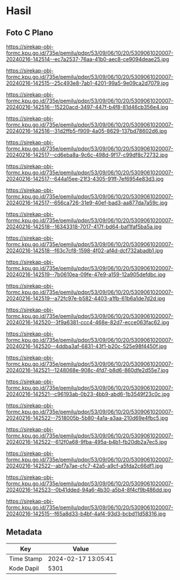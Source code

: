 # Hasil

## Foto C Plano

https://sirekap-obj-formc.kpu.go.id/735e/pemilu/pdpr/53/09/06/10/20/5309061020007-20240216-142514--ec7a2537-76aa-41b0-aec8-ce9094deae25.jpg

https://sirekap-obj-formc.kpu.go.id/735e/pemilu/pdpr/53/09/06/10/20/5309061020007-20240216-142515--25c493e8-7ab1-4201-99a5-9e09ca2d7079.jpg

https://sirekap-obj-formc.kpu.go.id/735e/pemilu/pdpr/53/09/06/10/20/5309061020007-20240216-142516--15220acd-3497-447f-b4f8-81d46cb356e4.jpg

https://sirekap-obj-formc.kpu.go.id/735e/pemilu/pdpr/53/09/06/10/20/5309061020007-20240216-142516--31d2ffb5-f909-4a05-8629-137bd78602d6.jpg

https://sirekap-obj-formc.kpu.go.id/735e/pemilu/pdpr/53/09/06/10/20/5309061020007-20240216-142517--cd6eba8a-9c6c-498d-9f17-c99df8c72732.jpg

https://sirekap-obj-formc.kpu.go.id/735e/pemilu/pdpr/53/09/06/10/20/5309061020007-20240216-142517--644a15ee-21f3-4305-91ff-7ef6954e83d3.jpg

https://sirekap-obj-formc.kpu.go.id/735e/pemilu/pdpr/53/09/06/10/20/5309061020007-20240216-142517--656ca726-31e9-40ef-bad3-aa877da7a59c.jpg

https://sirekap-obj-formc.kpu.go.id/735e/pemilu/pdpr/53/09/06/10/20/5309061020007-20240216-142518--16343318-7017-417f-bd64-baf1faf5ba5a.jpg

https://sirekap-obj-formc.kpu.go.id/735e/pemilu/pdpr/53/09/06/10/20/5309061020007-20240216-142518--f63c7cf8-1598-4f02-af4d-dcf732abadb1.jpg

https://sirekap-obj-formc.kpu.go.id/735e/pemilu/pdpr/53/09/06/10/20/5309061020007-20240216-142519--7b0610ea-09fe-47e9-a159-12a905defdbc.jpg

https://sirekap-obj-formc.kpu.go.id/735e/pemilu/pdpr/53/09/06/10/20/5309061020007-20240216-142519--a72fc97e-b582-4403-a1fb-61b6a1de7d2d.jpg

https://sirekap-obj-formc.kpu.go.id/735e/pemilu/pdpr/53/09/06/10/20/5309061020007-20240216-142520--3f9a6381-ccc4-468e-82d7-ecce063fac62.jpg

https://sirekap-obj-formc.kpu.go.id/735e/pemilu/pdpr/53/09/06/10/20/5309061020007-20240216-142520--4ddba3af-6831-43f1-b20c-525e98f4450f.jpg

https://sirekap-obj-formc.kpu.go.id/735e/pemilu/pdpr/53/09/06/10/20/5309061020007-20240216-142521--1248068e-908c-4fd7-b8d6-860dfe2d55e7.jpg

https://sirekap-obj-formc.kpu.go.id/735e/pemilu/pdpr/53/09/06/10/20/5309061020007-20240216-142521--c96193ab-0b23-4bb9-abd6-1b3549f23c0c.jpg

https://sirekap-obj-formc.kpu.go.id/735e/pemilu/pdpr/53/09/06/10/20/5309061020007-20240216-142522--7518005b-5b80-4a1a-a3aa-210d69e4fbc5.jpg

https://sirekap-obj-formc.kpu.go.id/735e/pemilu/pdpr/53/09/06/10/20/5309061020007-20240216-142522--612f0a68-9fba-495a-b4b1-fb20db2a7ec5.jpg

https://sirekap-obj-formc.kpu.go.id/735e/pemilu/pdpr/53/09/06/10/20/5309061020007-20240216-142522--abf7a7ae-cfc7-42a5-a9cf-a5fda2c66df1.jpg

https://sirekap-obj-formc.kpu.go.id/735e/pemilu/pdpr/53/09/06/10/20/5309061020007-20240216-142523--0b41dded-94a6-4b30-a5b4-8f4cf9b486dd.jpg

https://sirekap-obj-formc.kpu.go.id/735e/pemilu/pdpr/53/09/06/10/20/5309061020007-20240216-142515--f65a8d33-b4bf-4af4-93d3-bcbd11d58316.jpg


## Metadata

| Key        | Value               |
| ---------- | ------------------- |
| Time Stamp | 2024-02-17 13:05:41 |
| Kode Dapil | 5301                |



